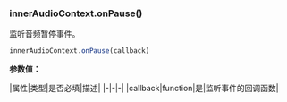 ### innerAudioContext.onPause()

监听音频暂停事件。

```js
innerAudioContext.onPause(callback)
```

**参数值：**

|属性|类型|是否必填|描述|
|-|-|-|
|callback|function|是|监听事件的回调函数|